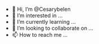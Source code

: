 - 👋 Hi, I’m @Cesarybelen
- 👀 I’m interested in ...
- 🌱 I’m currently learning ...
- 💞️ I’m looking to collaborate on ...
- 📫 How to reach me ...

<!---
Cesarybelen/Cesarybelen is a ✨ special ✨ repository because its `README.md` (this file) appears on your GitHub profile.
You can click the Preview link to take a look at your changes.
--->
